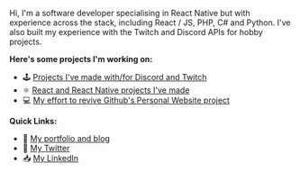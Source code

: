 Hi, I'm a software developer specialising in React Native but with experience across the stack, including React / JS, PHP, C# and Python. I've also built my experience with the Twitch and Discord APIs for hobby projects.

**Here's some projects I'm working on:**
* 🕹 [Projects I've made with/for Discord and Twitch](https://github.com/stars/dylmye/lists/my-twitch-discord-projects)
* ⚛️ [React and React Native projects I've made](https://github.com/stars/dylmye/lists/my-react-react-native-repos)
* 💻 [My effort to revive Github's Personal Website project](https://github.com/better-personal-website)

**Quick Links:**
* 🔗 [My portfolio and blog](https://dylmye.me)
* 🦢 [My Twitter](https://twitter.com/dylan_mye)
* 📥 [My LinkedIn](https://www.linkedin.com/in/dylan--m/)
